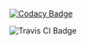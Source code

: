 [![Codacy Badge](https://api.codacy.com/project/badge/Grade/2e26a4f2bc904c339ce735da88eb7649)](https://www.codacy.com/app/KomarAnton/DB_LAB_3?utm_source=github.com&amp;utm_medium=referral&amp;utm_content=KomarAnton/DB_LAB_3&amp;utm_campaign=Badge_Grade)
 
![Travis CI Badge](https://travis-ci.org/KomarAnton/DB_LAB_3.svg?branch=master) 
